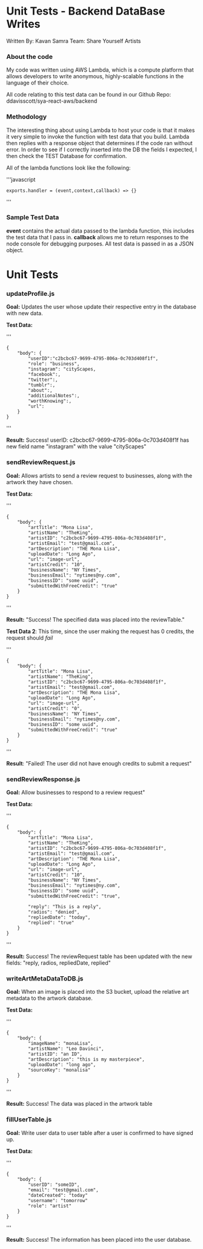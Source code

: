 # Unit Tests - Backend DataBase Writes
Written By: Kavan Samra
Team: Share Yourself Artists

### About the code ###
My code was written using AWS Lambda, which is a compute platform that allows
developers to write anonymous, highly-scalable functions in the language of their choice.

All code relating to this test data can be found in our Github Repo: ddavisscott/sya-react-aws/backend

### Methodology ###
The interesting thing about using Lambda to host your code is that it makes it very
simple to invoke the function with test data that you build. Lambda then replies with a 
response object that determines if the code ran without error. 
In order to see if I correctly inserted into the DB the fields I expected, I then check the TEST Database for confirmation.

All of the lambda functions look like the following:

'''javascript

    exports.handler = (event,context,callback) => {}

'''

### Sample Test Data ###
**event** contains the actual data passed to the lambda function, this includes the test data
that I pass in. **callback** allows me to return responses to the node console for debugging
purposes. 
All test data is passed in as a JSON object.


# Unit Tests #

### updateProfile.js ###

**Goal:** Updates the user whose update their respective entry in the 
database with new data.

**Test Data:**

'''

    {
        "body": {
            "userID":"c2bcbc67-9699-4795-806a-0c703d408f1f",
            "role": "business",
            "instagram": "cityScapes,
            "facebook":,
            "twitter":,
            "tumblr":,
            "about":,
            "additionalNotes":,
            "worthKnowing":,
            "url":
        }
    }

'''

**Result:** 
Success! 
userID: c2bcbc67-9699-4795-806a-0c703d408f1f 
has new field name "instagram" with the value "cityScapes"


### sendReviewRequest.js ###

**Goal:** Allows artists to send a review request to businesses, along with the artwork they have chosen.

**Test Data:**

'''

    {
        "body": {
            "artTitle": "Mona Lisa",
            "artistName": "TheKing",
            "artistID": "c2bcbc67-9699-4795-806a-0c703d408f1f",
            "artistEmail": "test@gmail.com",
            "artDescription": "THE Mona Lisa",
            "uploadDate": "Long Ago",
            "url": "image-url",
            "artistCredit": "10",
            "businessName": "NY Times",
            "businessEmail": "nytimes@ny.com",
            "businessID": "some uuid",
            "submittedWithFreeCredit": "true"
        }
    }

'''

**Result:** "Success! The specified data was placed into the reviewTable."

**Test Data 2**:
This time, since the user making the request has 0 credits, the request should *fail*

'''

    {
        "body": {
            "artTitle": "Mona Lisa",
            "artistName": "TheKing",
            "artistID": "c2bcbc67-9699-4795-806a-0c703d408f1f",
            "artistEmail": "test@gmail.com",
            "artDescription": "THE Mona Lisa",
            "uploadDate": "Long Ago",
            "url": "image-url",
            "artistCredit": "0",
            "businessName": "NY Times",
            "businessEmail": "nytimes@ny.com",
            "businessID": "some uuid",
            "submittedWithFreeCredit": "true"
        }
    }

'''

**Result**: "Failed! The user did not have enough credits to submit a request"

### sendReviewResponse.js ###

**Goal:** Allow businesses to respond to a review request"

**Test Data:**

'''

    {
        "body": {
            "artTitle": "Mona Lisa",
            "artistName": "TheKing",
            "artistID": "c2bcbc67-9699-4795-806a-0c703d408f1f",
            "artistEmail": "test@gmail.com",
            "artDescription": "THE Mona Lisa",
            "uploadDate": "Long Ago",
            "url": "image-url",
            "artistCredit": "10",
            "businessName": "NY Times",
            "businessEmail": "nytimes@ny.com",
            "businessID": "some uuid",
            "submittedWithFreeCredit": "true",

            "reply": "This is a reply",
            "radios": "denied",
            "repliedDate": "today",
            "replied": "true"
        }
    }

'''

**Result:** Success! The reviewRequest table has been updated with the new fields: "reply, radios, repliedDate, replied"

### writeArtMetaDataToDB.js ###

**Goal:** When an image is placed into the S3 bucket, upload the relative art metadata to the artwork database.

**Test Data:**

'''

    {
        "body": {
            "imageName": "monaLisa",
            "artistName": "Leo Davinci",
            "artistID": "an ID",
            "artDescription": "this is my masterpiece",
            "uploadDate": "long ago",
            "sourceKey": "monalisa"
        }
    }

'''

**Result:** Success! The data was placed in the artwork table

### fillUserTable.js ###

**Goal:** Write user data to user table after a user is confirmed to have signed up.

**Test Data:** 

'''

    {
        "body": {
            "userID": "someID",
            "email": "test@gmail.com",
            "dateCreated": "today"
            "username": "tomorrow"
            "role": "artist"
        }
    }

'''

**Result:** Success! The information has been placed into the user database.


